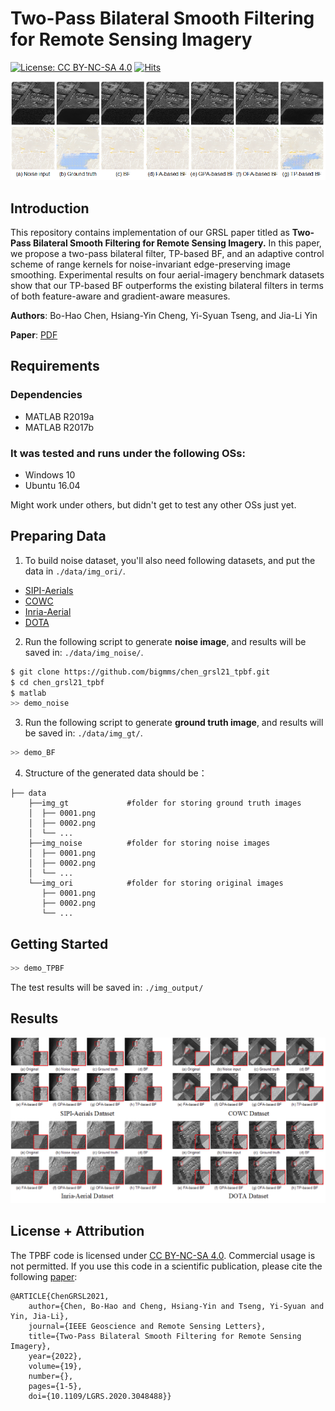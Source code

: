 # Two-Pass Bilateral Smooth Filtering for Remote Sensing Imagery

[![License: CC BY-NC-SA 4.0](https://img.shields.io/badge/License-CC%20BY--NC--SA%204.0-lightgrey.svg?style=flat-square)](https://creativecommons.org/licenses/by-nc-sa/4.0/)
[![Hits](https://hits.seeyoufarm.com/api/count/incr/badge.svg?url=https%3A%2F%2Fgithub.com%2Fbigmms%2Fchen_grsl21_tpbf&count_bg=%233D46C8&title_bg=%23555555&icon=&icon_color=%23E7E7E7&title=views&edge_flat=false)](https://hits.seeyoufarm.com)

![framework](./docs/pix2pix.png)

## Introduction
This repository contains implementation of our GRSL paper titled as __Two-Pass Bilateral Smooth Filtering for Remote Sensing Imagery.__ In this paper, we propose a two-pass bilateral filter, TP-based BF, and an adaptive control scheme of range kernels for noise-invariant edge-preserving image smoothing. Experimental results on four aerial-imagery benchmark datasets show that our TP-based BF outperforms the existing bilateral filters in terms of both feature-aware and gradient-aware measures.

**Authors**: Bo-Hao Chen, Hsiang-Yin Cheng, Yi-Syuan Tseng, and Jia-Li Yin

**Paper**: [PDF](https://ieeexplore.ieee.org/document/9325516)

## Requirements
### Dependencies
* MATLAB R2019a
* MATLAB R2017b

### It was tested and runs under the following OSs:
* Windows 10
* Ubuntu 16.04

Might work under others, but didn't get to test any other OSs just yet.

## Preparing Data
1. To build noise dataset, you'll also need following datasets, and put the data in `./data/img_ori/`.
* [SIPI-Aerials](http://sipi.usc.edu/database/database.php)
* [COWC](https://gdo152.llnl.gov/cowc/)
* [Inria-Aerial](https://project.inria.fr/aerialimagelabeling/)
* [DOTA](https://captain-whu.github.io/DOTA/dataset.html)

2. Run the following script to generate **noise image**, and results will be saved in: `./data/img_noise/`.
```bash
$ git clone https://github.com/bigmms/chen_grsl21_tpbf.git
$ cd chen_grsl21_tpbf
$ matlab
>> demo_noise
```

3. Run the following script to generate **ground truth image**, and results will be saved in: `./data/img_gt/`.
```bash
>> demo_BF
```

4. Structure of the generated data should be：
```
├── data
    ├──img_gt             #folder for storing ground truth images
    │  ├── 0001.png                
    │  ├── 0002.png 
    │  └── ...
    ├──img_noise          #folder for storing noise images
    │  ├── 0001.png
    │  ├── 0002.png
    │  └── ... 
    └──img_ori            #folder for storing original images
       ├── 0001.png
       ├── 0002.png
       └── ...
```

## Getting Started
```bash
>> demo_TPBF
```
The test results will be saved in: `./img_output/`

## Results
![](./docs/results.png)

## License + Attribution
The TPBF code is licensed under [CC BY-NC-SA 4.0](https://creativecommons.org/licenses/by-nc-sa/4.0/). Commercial usage is not permitted. If you use this code in a scientific publication, please cite the following [paper](https://ieeexplore.ieee.org/document/9325516):
```
@ARTICLE{ChenGRSL2021,  
	author={Chen, Bo-Hao and Cheng, Hsiang-Yin and Tseng, Yi-Syuan and Yin, Jia-Li}, 
	journal={IEEE Geoscience and Remote Sensing Letters},   
	title={Two-Pass Bilateral Smooth Filtering for Remote Sensing Imagery},   
	year={2022},  
	volume={19},  
	number={},  
	pages={1-5},  
	doi={10.1109/LGRS.2020.3048488}}
```
